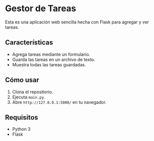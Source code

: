 # Gestor de Tareas

Esta es una aplicación web sencilla hecha con Flask para agregar y ver tareas.

## Características

- Agrega tareas mediante un formulario.
- Guarda las tareas en un archivo de texto.
- Muestra todas las tareas guardadas.

## Cómo usar

1. Clona el repositorio.
2. Ejecuta `main.py`.
3. Abre `http://127.0.0.1:5000/` en tu navegador.

## Requisitos

- Python 3
- Flask
